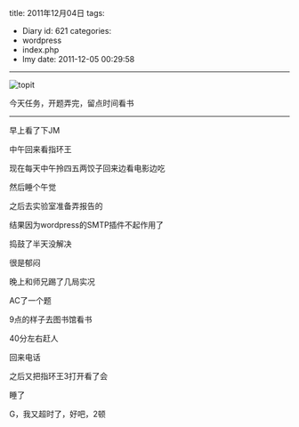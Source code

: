 title: 2011年12月04日
tags:
  - Diary
id: 621
categories:
  - wordpress
  - index.php
  - lmy
date: 2011-12-05 00:29:58
---

![](http://i.minus.com/ibkuE9jLQ6Jou7.jpg "topit")

今天任务，开题弄完，留点时间看书

------------------------------------------

<!--more-->

早上看了下JM

中午回来看指环王

现在每天中午拎四五两饺子回来边看电影边吃

然后睡个午觉

之后去实验室准备弄报告的

结果因为wordpress的SMTP插件不起作用了

捣鼓了半天没解决

很是郁闷

晚上和师兄踢了几局实况

AC了一个题

9点的样子去图书馆看书

40分左右赶人

回来电话

之后又把指环王3打开看了会

睡了

G，我又超时了，好吧，2顿